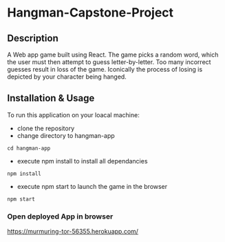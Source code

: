 # Hangman-Capstone-Project

## Description
A Web app game built using React. The game picks a random
word, which the user must then attempt to guess letter-by-letter. Too many
incorrect guesses result in loss of the game. Iconically the process of losing is
depicted by your character being hanged.

## Installation & Usage
To run this application on your loacal machine:
- clone the repository 
- change directory to hangman-app

```
cd hangman-app
```

- execute npm install to install all dependancies

```
npm install
```

- execute npm start to launch the game in the browser

```
npm start
```
### Open deployed App in browser
https://murmuring-tor-56355.herokuapp.com/
